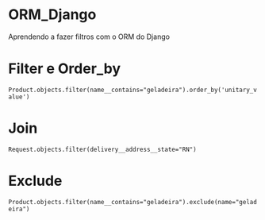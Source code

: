 # ORM_Django

Aprendendo a fazer filtros com o ORM do Django
# Filter e Order_by
`Product.objects.filter(name__contains="geladeira").order_by('unitary_value') `

# Join

`Request.objects.filter(delivery__address__state="RN")`

# Exclude

`Product.objects.filter(name__contains="geladeira").exclude(name="geladeira") `
